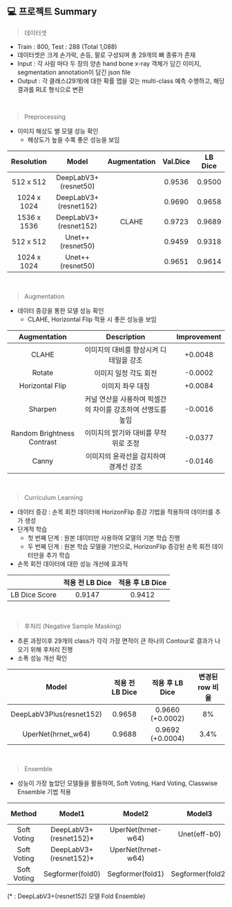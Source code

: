 ## 💻 프로젝트 Summary

> 데이터셋
 
- Train : 800, Test : 288 (Total 1,088)
- 데이터셋은 크게 손가락, 손등, 팔로 구성되며 총 29개의 뼈 종류가 존재
- Input : 각 사람 마다 두 장의 양손 hand bone x-ray 객체가 담긴 이미지, segmentation annotation이 담긴 json file
- Output : 각 클래스(29개)에 대한 확률 맵을 갖는 multi-class 예측 수행하고, 해당 결과를 RLE 형식으로 변환
<br/>

> Preprocessing 
 
- 이미지 해상도 별 모델 성능 확인
  - 해상도가 높을 수록 좋은 성능을 보임
  
| **Resolution** | **Model** | **Augmentation** | **Val.Dice** | **LB Dice** |
|:-----------:|:---------:|:------------:|:----------:|:----------:|
| 512 x 512 | DeepLabV3+(resnet50) | | 0.9536 | 0.9500 |
| 1024 x 1024 | DeepLabV3+(resnet152) | |0.9690 | 0.9658 |
| 1536 x 1536 | DeepLabV3+(resnet152) | CLAHE | 0.9723 | 0.9689 |
| 512 x 512 | Unet++(resnet50) | | 0.9459 | 0.9318 | 
| 1024 x 1024 | Unet++(resnet50) | | 0.9651 | 0.9614 |
<br/>

> Augmentation

- 데이터 증강을 통한 모델 성능 확인
  - CLAHE, Horizontal Flip 적용 시 좋은 성능을 보임
  
| **Augmentation** | **Description** | **Improvement** |
|:-----------:|:---------:|:------------:|
| CLAHE | 이미지의 대비를 향상시켜 디테일을 강조 | +0.0048 |
| Rotate | 이미지 일정 각도 회전 | -0.0002 |
| Horizontal Flip | 이미지 좌우 대칭 | +0.0084 | 
| Sharpen | 커널 연산을 사용하여 픽셀간의 차이를 강조하여 선명도를 높임 | -0.0016 |
| Random Brightness Contrast | 이미지의 밝기와 대비를 무작위로 조정 | -0.0377 |
| Canny | 이미지의 윤곽선을 감지하여 경계선 강조 | -0.0146 |
<br/>


> Curriculum Learning
- 데이터 증강 : 손목 회전 데이터에 HorizonFlip 증강 기법을 적용하여 데이터를 추가 생성
- 단계적 학습
  - 첫 번째 단계 : 원본 데이터만 사용하여 모델의 기본 학습 진행
  - 두 번째 단계 : 원본 학습 모델을 기반으로, HorizonFlip 증강된 손목 회전 데이터만을 추가 학습
- 손목 회전 데이터에 대한 성능 개선에 효과적
  
| | **적용 전 LB Dice** | **적용 후 LB Dice** |
|:-----------:|:---------:|:------------:|
| LB Dice Score | 0.9147 | 0.9412 |
<br/>

> 후처리 (Negative Sample Masking)

- 추론 과정이후 29개의 class가 각각 가장 면적이 큰 하나의 Contour로 결과가 나오기 위해 후처리 진행
- 소폭 성능 개선 확인
  
| **Model** | **적용 전 LB Dice** | **적용 후 LB Dice** | **변경된 row 비율** |
|:-----------:|:---------:|:------------:|:----------:|
| DeepLabV3Plus(resnet152) | 0.9658 | 0.9660 (+0.0002) | 8% |
| UperNet(hrnet_w64) | 0.9688 | 0.9692 (+0.0004) | 3.4% |
<br/>

> Ensemble

- 성능이 가장 높았던 모델들을 활용하여, Soft Voting, Hard Voting, Classwise Ensemble 기법 적용

| **Method** | **Model1** | **Model2** | **Model3** | **LB Dice** |
|:-----------:|:---------:|:------------:|:----------:|:----------:|
| Soft Voting | DeepLabV3+(resnet152)* | UperNet(hrnet-w64) | Unet(eff-b0) | 0.9709 |
| Soft Voting | DeepLabV3+(resnet152)* | UperNet(hrnet-w64) | | 0.9707 |
| Soft Voting | Segformer(fold0) | Segformer(fold1) | Segformer(fold2) | 0.9688 |

(* : DeepLabV3+(resnet152) 모델 Fold Ensemble)
<br/>
<br/>

